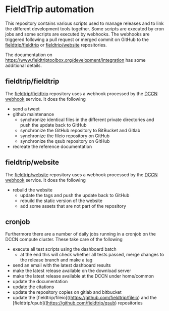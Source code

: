 # FieldTrip automation

This repository contains various scripts used to manage releases and to link the different development tools together. Some scripts are executed by cron jobs and some scripts are executed by webhooks. The webhooks are triggered following a pull request or merged commit on GitHub to the [fieldtrip/fieldtrip](https://github.com/fieldtrip/fieldtrip) or [fieldtrip/website](https://github.com/fieldtrip/website) repositories.

The documentation on <https://www.fieldtriptoolbox.org/development/integration> has some additional details.

## fieldtrip/fieldtrip

The [fieldtrip/fieldtrip](https://github.com/fieldtrip/fieldtrip) repository uses a webhook processed by the [DCCN webhook](https://github.com/Donders-Institute/hpc-webhook) service. It does the following

- send a tweet
- github maintenance
  - synchronize identical files in the different private directories and push the update back to GitHub
  - synchronize the GitHub repository to BitBucket and Gitlab
  - synchronize the fileio repository on GitHub
  - synchronize the qsub repository on GitHub
- recreate the reference documentation

## fieldtrip/website

The [fieldtrip/website](https://github.com/fieldtrip/website) repository uses a webhook processed by the [DCCN webhook](https://github.com/Donders-Institute/hpc-webhook) service. It does the following

- rebuild the website
  - update the tags and push the update back to GitHub
  - rebuild the static version of the website
  - add some assets that are not part of the repository


## cronjob

Furthermore there are a number of daily jobs running in a cronjob on the DCCN compute cluster. These take care of the following

- execute all test scripts using the dashboard batch
   - at the end this will check whether all tests passed, merge changes to the release branch and make a tag
- send an email with the latest dashboard results
- make the latest release available on the download server
- make the latest release available at the DCCN under home/common
- update the documentation
- update the citations
- update the repository copies on gitlab and bitbucket
- update the [fieldtrip/fileio]((https://github.com/fieldtrip/fileio) and the [fieldtrip/qsub]((https://github.com/fieldtrip/qsub) repositories

